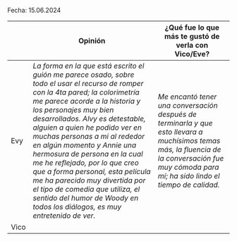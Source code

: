 Fecha: 15.06.2024

|      | Opinión                                                                                                                                                                                                                                                                                                                                                                                                                                                                                                                                                                               | ¿Qué fue lo que más te gustó de verla con Vico/Eve?                                                                                                                                             |
| ---- | ------------------------------------------------------------------------------------------------------------------------------------------------------------------------------------------------------------------------------------------------------------------------------------------------------------------------------------------------------------------------------------------------------------------------------------------------------------------------------------------------------------------------------------------------------------------------------------- | ----------------------------------------------------------------------------------------------------------------------------------------------------------------------------------------------- |
| Evy  | *La forma en la que está escrito el guión me parece osado, sobre todo el usar el recurso de romper con la 4ta pared; la colorimetría me parece acorde a la historia y los personajes muy bien desarrollados. Alvy es detestable, alguien a quien he podido ver en muchas personas a mi al rededor en algún momento y Annie una hermosura de persona en la cual me he reflejado, por lo que creo que a forma personal, esta película me ha parecido muy divertida por el tipo de comedia que utiliza, el sentido del humor de Woody en todos los diálogos, es muy entretenido de ver.* | *Me encantó tener una conversación después de terminarla y que esto llevara a muchísimos temas más, la fluencia de la conversación fue muy cómoda para mí; ha sido lindo el tiempo de calidad.* |
| Vico |                                                                                                                                                                                                                                                                                                                                                                                                                                                                                                                                                                                       |                                                                                                                                                                                                 |
